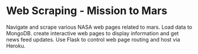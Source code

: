 # Web Scraping - Mission to Mars
  Navigate and scrape various NASA web pages related to mars.
  Load data to MongoDB.
  create interactive web pages to display information and get news feed updates.
  Use Flask to control web page routing and host via Heroku.
